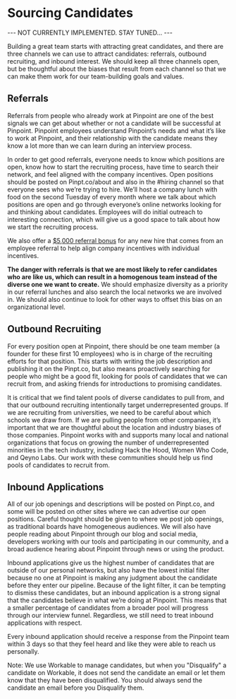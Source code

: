 # Sourcing Candidates

--- NOT CURRENTLY IMPLEMENTED. STAY TUNED... ---

Building a great team starts with attracting great candidates, and there are three channels we can use to attract candidates: referrals, outbound recruiting, and inbound interest.  We should keep all three channels open, but be thoughtful about the biases that result from each channel so that we can make them work for our team-building goals and values.

## Referrals

Referrals from people who already work at Pinpoint are one of the best signals we can get about whether or not a candidate will be successful at Pinpoint. Pinpoint employees understand Pinpoint’s needs and what it’s like to work at Pinpoint, and their relationship with the candidate means they know a lot more than we can learn during an interview process.

In order to get good referrals, everyone needs to know which positions are open, know how to start the recruiting process, have time to search their network, and feel aligned with the company incentives. Open positions should be posted on Pinpt.co/about and also in the #hiring channel so that everyone sees who we’re trying to hire. We’ll host a company lunch with food on the second Tuesday of every month where we talk about which positions are open and go through everyone’s online networks looking for and thinking about candidates. Employees will do initial outreach to interesting connection, which will give us a good space to talk about how we start the recruiting process.

We also offer a [$5,000 referral bonus](https://github.com/pinpt/handbook/blob/master/Corporate-Benefits/referral-bonus.md) for any new hire that comes from an employee referral to help align company incentives with individual incentives.

**The danger with referrals is that we are most likely to refer candidates who are like us, which can result in a homogenous team instead of the diverse one we want to create.** We should emphasize diversity as a priority in our referral lunches and also search the local networks we are involved in. We should also continue to look for other ways to offset this bias on an organizational level.

## Outbound Recruiting

For every position open at Pinpoint, there should be one team member (a founder for these first 10 employees) who is in charge of the recruiting efforts for that position. This starts with writing the job description and publishing it on the Pinpt.co, but also means proactively searching for people who might be a good fit, looking for pools of candidates that we can recruit from, and asking friends for introductions to promising candidates.

It is critical that we find talent pools of diverse candidates to pull from, and that our outbound recruiting intentionally target underrepresented groups. If we are recruiting from universities, we need to be careful about which schools we draw from. If we are pulling people from other companies, it’s important that we are thoughtful about the location and industry biases of those companies. Pinpoint works with and supports many local and national organizations that focus on growing the number of underrepresented minorities in the tech industry, including Hack the Hood, Women Who Code, and Qeyno Labs. Our work with these communities should help us find pools of candidates to recruit from.

## Inbound Applications

All of our job openings and descriptions will be posted on Pinpt.co, and some will be posted on other sites where we can advertise our open positions. Careful thought should be given to where we post job openings, as traditional boards have homogeneous audiences. We will also have people reading about Pinpoint through our blog and social media, developers working with our tools and participating in our community, and a broad audience hearing about Pinpoint through news or using the product.

Inbound applications give us the highest number of candidates that are outside of our personal networks, but also have the lowest initial filter because no one at Pinpoint is making any judgment about the candidate before they enter our pipeline. Because of the light filter, it can be tempting to dismiss these candidates, but an inbound application is a strong signal that the candidates believe in what we’re doing at Pinpoint. This means that a smaller percentage of candidates from a broader pool will progress through our interview funnel. Regardless, we still need to treat inbound applications with respect. 

Every inbound application should receive a response from the Pinpoint team within 3 days so that they feel heard and like they were able to reach us personally.

Note: We use Workable to manage candidates, but when you "Disqualify" a candidate on Workable, it does not send the candidate an email or let them know that they have been disqualified. You should always send the candidate an email before you Disqualify them.

